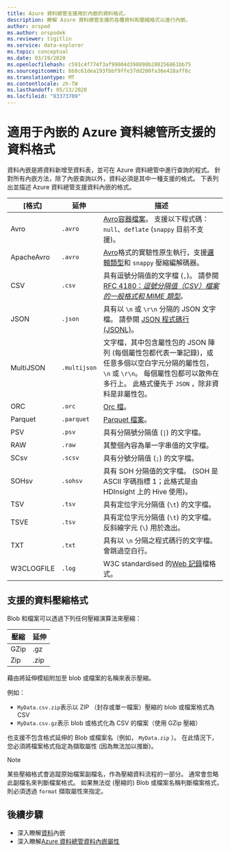 ```yaml
---
title: Azure 資料總管支援用於內嵌的資料格式。
description: 瞭解 Azure 資料總管支援的各種資料和壓縮格式以進行內嵌。
author: orspod
ms.author: orspodek
ms.reviewer: tzgitlin
ms.service: data-explorer
ms.topic: conceptual
ms.date: 03/19/2020
ms.openlocfilehash: c591c4f774f3af99004d398898b288256861bb75
ms.sourcegitcommit: bb8c61dea193fbbf9ffe37dd200fa36e428aff8c
ms.translationtype: MT
ms.contentlocale: zh-TW
ms.lasthandoff: 05/13/2020
ms.locfileid: "83373709"
---
```

# <a name="data-formats-supported-by-azure-data-explorer-for-ingestion"></a>適用于內嵌的 Azure 資料總管所支援的資料格式

資料內嵌是將資料新增至資料表，並可在 Azure 資料總管中進行查詢的程式。 針對所有內嵌方法，除了內嵌查詢以外，資料必須是其中一種支援的格式。 下表列出並描述 Azure 資料總管支援資料內嵌的格式。

|[格式]   |延伸   |描述|
|---------|------------|-----------|
|Avro     |`.avro`     |[Avro容器檔案](https://avro.apache.org/docs/current/)。 支援以下程式碼：`null`、`deflate` (`snappy` 目前不支援)。|
|ApacheAvro|`.avro`    |[Avro](https://avro.apache.org/docs/current/)格式的實驗性原生執行，支援[邏輯類型](https://avro.apache.org/docs/current/spec.html#Logical+Types)和 `snappy` 壓縮編解碼器。|
|CSV      |`.csv`      |具有逗號分隔值的文字檔 (`,`)。 請參閱[RFC 4180：_逗號分隔值（CSV）檔案的一般格式和 MIME 類型_](https://www.ietf.org/rfc/rfc4180.txt)。|
|JSON     |`.json`     |具有以 `\n` 或 `\r\n` 分隔的 JSON 文字檔。 請參閱 [JSON 程式碼行 (JSONL)](http://jsonlines.org/)。|
|MultiJSON|`.multijson`|文字檔，其中包含屬性包的 JSON 陣列 (每個屬性包都代表一筆記錄)，或任意多個以空白字元分隔的屬性包，`\n` 或 `\r\n`。 每個屬性包都可以散佈在多行上。 此格式優先于 `JSON` ，除非資料是非屬性包。|
|ORC      |`.orc`      |[Orc 檔](https://en.wikipedia.org/wiki/Apache_ORC)。|
|Parquet  |`.parquet`  |[Parquet 檔案](https://en.wikipedia.org/wiki/Apache_Parquet)。|
|PSV      |`.psv`      |具有分隔號分隔值 (<code>&#124;</code>) 的文字檔。|
|RAW      |`.raw`      |其整個內容為單一字串值的文字檔。|
|SCsv     |`.scsv`     |具有分號分隔值 (`;`) 的文字檔。|
|SOHsv    |`.sohsv`    |具有 SOH 分隔值的文字檔。 (SOH 是 ASCII 字碼指標 1；此格式是由 HDInsight 上的 Hive 使用)。|
|TSV      |`.tsv`      |具有定位字元分隔值 (`\t`) 的文字檔。|
|TSVE     |`.tsv`      |具有定位字元分隔值 (`\t`) 的文字檔。 反斜線字元 (`\`) 用於逸出。|
|TXT      |`.txt`      |具有以 `\n` 分隔之程式碼行的文字檔。 會跳過空白行。|
|W3CLOGFILE |`.log`    |W3C standardised 的[Web 記錄](https://www.w3.org/TR/WD-logfile.html)檔格式。|

## <a name="supported-data-compression-formats"></a>支援的資料壓縮格式

Blob 和檔案可以透過下列任何壓縮演算法來壓縮：

|壓縮|延伸|
|-----------|---------|
|GZip       |.gz      |
|Zip        |.zip     |

藉由將延伸模組附加至 blob 或檔案的名稱來表示壓縮。

例如：
* `MyData.csv.zip`表示以 ZIP （封存或單一檔案）壓縮的 blob 或檔案格式為 CSV
* `MyData.csv.gz`表示 blob 或格式化為 CSV 的檔案（使用 GZip 壓縮）

也支援不包含格式延伸的 Blob 或檔案名（例如， `MyData.zip` ）。 在此情況下，您必須將檔案格式指定為擷取屬性 (因為無法加以推斷)。

> [!NOTE]
> 某些壓縮格式會追蹤原始檔案副檔名，作為壓縮資料流程的一部分。 通常會忽略此副檔名來判斷檔案格式。 如果無法從 (壓縮的) Blob 或檔案名稱判斷檔案格式，則必須透過 `format` 擷取屬性來指定。

## <a name="next-steps"></a>後續步驟

* 深入瞭解[資料](ingest-data-overview.md)內嵌
* 深入瞭解[Azure 資料總管資料內嵌屬性](ingestion-properties.md)
